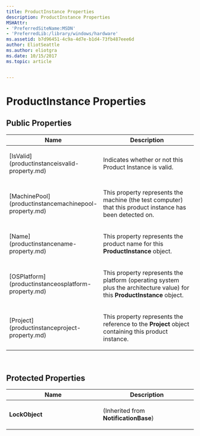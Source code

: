 ```yaml
---
title: ProductInstance Properties
description: ProductInstance Properties
MSHAttr:
- 'PreferredSiteName:MSDN'
- 'PreferredLib:/library/windows/hardware'
ms.assetid: b7d96451-4c9a-4d7e-b1d4-73fb487eee6d
author: EliotSeattle
ms.author: eliotgra
ms.date: 10/15/2017
ms.topic: article


---
```


# ProductInstance Properties


## <span id="Public_Properties"></span><span id="public_properties"></span><span id="PUBLIC_PROPERTIES"></span>Public Properties


<table>
<colgroup>
<col width="50%" />
<col width="50%" />
</colgroup>
<thead>
<tr class="header">
<th>Name</th>
<th>Description</th>
</tr>
</thead>
<tbody>
<tr class="odd">
<td><p>[IsValid](productinstanceisvalid-property.md)</p></td>
<td><p>Indicates whether or not this Product Instance is valid.</p></td>
</tr>
<tr class="even">
<td><p>[MachinePool](productinstancemachinepool-property.md)</p></td>
<td><p>This property represents the machine (the test computer) that this product instance has been detected on.</p></td>
</tr>
<tr class="odd">
<td><p>[Name](productinstancename-property.md)</p></td>
<td><p>This property represents the product name for this <strong>ProductInstance</strong> object.</p></td>
</tr>
<tr class="even">
<td><p>[OSPlatform](productinstanceosplatform-property.md)</p></td>
<td><p>This property represents the platform (operating system plus the architecture value) for this <strong>ProductInstance</strong> object.</p></td>
</tr>
<tr class="odd">
<td><p>[Project](productinstanceproject-property.md)</p></td>
<td><p>This property represents the reference to the <strong>Project</strong> object containing this product instance.</p></td>
</tr>
</tbody>
</table>

 

## <span id="Protected_Properties"></span><span id="protected_properties"></span><span id="PROTECTED_PROPERTIES"></span>Protected Properties


<table>
<colgroup>
<col width="50%" />
<col width="50%" />
</colgroup>
<thead>
<tr class="header">
<th>Name</th>
<th>Description</th>
</tr>
</thead>
<tbody>
<tr class="odd">
<td><p><strong>LockObject</strong></p></td>
<td><p>(Inherited from <strong>NotificationBase</strong>)</p></td>
</tr>
</tbody>
</table>

 

 

 






